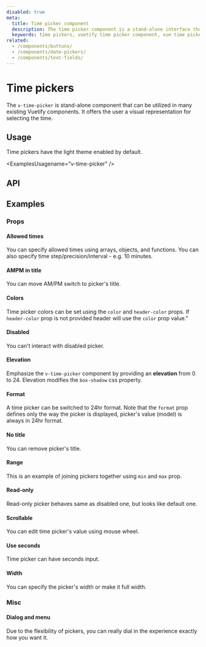```yaml
---
disabled: true
meta:
  title: Time picker component
  description: The time picker component is a stand-alone interface that allows the selection of hours and minutes in AM/PM and 24hr formats.
  keywords: time pickers, vuetify time picker component, vue time picker component
related:
  - /components/buttons/
  - /components/date-pickers/
  - /components/text-fields/
---
```


# Time pickers

The `v-time-picker` is stand-alone component that can be utilized in many existing Vuetify components. It offers the user a visual representation for selecting the time.

<PromotedEntry />

## Usage

Time pickers have the light theme enabled by default.

<ExamplesUsagename="v-time-picker" />

## API

<ApiInline />

## Examples

### Props

#### Allowed times

You can specify allowed times using arrays, objects, and functions. You can also specify time step/precision/interval - e.g. 10 minutes.

<ExamplesExample file="v-time-picker/prop-allowed-times" />

#### AMPM in title

You can move AM/PM switch to picker's title.

<ExamplesExample file="v-time-picker/prop-ampm-in-title" />

#### Colors

Time picker colors can be set using the `color` and `header-color` props. If `header-color` prop is not provided  header will use the `color` prop value."

<ExamplesExample file="v-time-picker/prop-color" />

#### Disabled

You can't interact with disabled picker.

<ExamplesExample file="v-time-picker/prop-disabled" />

#### Elevation

Emphasize the `v-time-picker` component by providing an **elevation** from 0 to 24. Elevation modifies the `box-shadow` css property.

<ExamplesExample file="v-time-picker/prop-elevation" />

#### Format

A time picker can be switched to 24hr format. Note that the `format` prop defines only the way the picker is displayed, picker's value (model) is always in 24hr format.

<ExamplesExample file="v-time-picker/prop-format" />

#### No title

You can remove picker's title.

<ExamplesExample file="v-time-picker/prop-no-title" />

#### Range

This is an example of joining pickers together using `min` and `max` prop.

<ExamplesExample file="v-time-picker/prop-range" />

#### Read-only

Read-only picker behaves same as disabled one, but looks like default one.

<ExamplesExample file="v-time-picker/prop-readonly" />

#### Scrollable

You can edit time picker's value using mouse wheel.

<ExamplesExample file="v-time-picker/prop-scrollable" />

#### Use seconds

Time picker can have seconds input.

<ExamplesExample file="v-time-picker/prop-use-seconds" />

#### Width

You can specify the picker's width or make it full width.

<ExamplesExample file="v-time-picker/prop-width" />

### Misc

#### Dialog and menu

Due to the flexibility of pickers, you can really dial in the experience exactly how you want it.

<ExamplesExample file="v-time-picker/misc-dialog-and-menu" />
